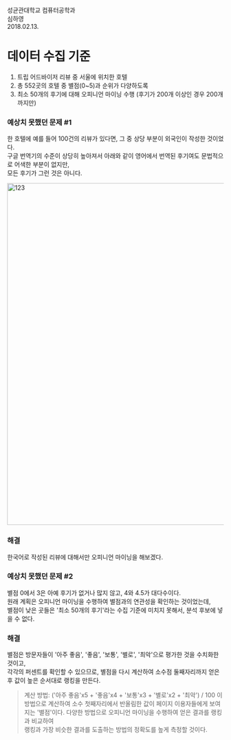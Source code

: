 성균관대학교 컴퓨터공학과 </br>
심하영 </br>
2018.02.13. </br>

# 데이터 수집 기준
1) 트립 어드바이저 리뷰 중 서울에 위치한 호텔
2) 총 552곳의 호텔 중 별점(0~5)과 순위가 다양하도록
3) 최소 50개의 후기에 대해 오피니언 마이닝 수행 (후기가 200개 이상인 경우 200개까지만)


### 예상치 못했던 문제 #1
한 호텔에 예를 들어 100건의 리뷰가 있다면, 그 중 상당 부분이 외국인이 작성한 것이었다. </br>
구글 번역기의 수준이 상당히 높아져서 아래와 같이 영어에서 번역된 후기여도 문법적으로 어색한 부분이 없지만, </br>
모든 후기가 그런 것은 아니다. </br>

<img width="793" alt="123" src="https://user-images.githubusercontent.com/19365130/36135307-b2cf3c06-10cd-11e8-91c4-b267e8355cee.png">

### 해결
한국어로 작성된 리뷰에 대해서만 오피니언 마이닝을 해보겠다.


### 예상치 못했던 문제 #2
별점 0에서 3은 아예 후기가 없거나 많지 않고, 4와 4.5가 대다수이다. </br>
원래 계획은 오피니언 마이닝을 수행하여 별점과의 연관성을 확인하는 것이었는데, </br>
별점이 낮은 곳들은 '최소 50개의 후기'라는 수집 기준에 미치지 못해서, 분석 후보에 넣을 수 없다. </br>

### 해결
별점은 방문자들이 '아주 좋음', '좋음', '보통', '별로', '최악'으로 평가한 것을 수치화한 것이고, </br>
각각의 퍼센트를 확인할 수 있으므로, 별점을 다시 계산하여 소수점 둘째자리까지 얻은 후 값이 높은 순서대로 랭킹을 만든다. </br>
> 계산 방법: ('아주 좋음'x5 + '좋음'x4 + '보통'x3 + '별로'x2 + '최악') / 100
> 이 방법으로 계산하여 소수 첫째자리에서 반올림한 값이 페이지 이용자들에게 보여지는 '별점'이다.
다양한 방법으로 오피니언 마이닝을 수행하여 얻은 결과를 랭킹과 비교하여 </br>
랭킹과 가장 비슷한 결과를 도출하는 방법의 정확도를 높게 측정할 것이다.
